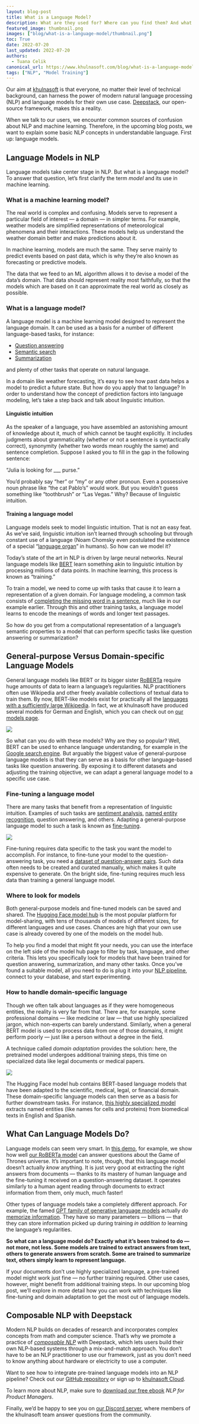 ```yaml
---
layout: blog-post
title: What is a Language Model?
description: What are they used for? Where can you find them? And what kind of information do they actually store?
featured_image: thumbnail.png
images: ["blog/what-is-a-language-model/thumbnail.png"]
toc: True
date: 2022-07-20
last_updated: 2022-07-20
authors:
  - Tuana Celik
canonical_url: https://www.khulnasoft.com/blog/what-is-a-language-model
tags: ["NLP", "Model Training"]
---
```


Our aim at  [khulnasoft](https://www.khulnasoft.com/)  is that everyone, no matter their level of technical background, can harness the power of modern natural language processing (NLP) and language models for their own use case.  [Deepstack](https://deepstack.khulnasoft.com/), our open-source framework, makes this a reality.

When we talk to our users, we encounter common sources of confusion about NLP and machine learning. Therefore, in the upcoming blog posts, we want to explain some basic NLP concepts in understandable language. First up: language models.

## Language Models in NLP

Language models take center stage in NLP. But what is a language model? To answer that question, let’s first clarify the term  _model_  and its use in machine learning.

### What is a machine learning model?

The real world is complex and confusing. Models serve to represent a particular field of interest — a domain — in simpler terms. For example, weather models are simplified representations of meteorological phenomena and their interactions. These models help us understand the weather domain better and make predictions about it.

In machine learning, models are much the same. They serve mainly to predict events based on past data, which is why they’re also known as forecasting or predictive models.

The data that we feed to an ML algorithm allows it to devise a model of the data’s domain. That data should represent reality most faithfully, so that the models which are based on it can approximate the real world as closely as possible.

### What is a language model?

A language model is a machine learning model designed to represent the language domain. It can be used as a basis for a number of different language-based tasks, for instance:

-   [Question answering](https://www.khulnasoft.com/question-answering-use-case)
-   [Semantic search](https://www.khulnasoft.com/semantic-search-use-case)
-   [Summarization](https://docs.deepstack.khulnasoft.com/docs/summarizer)

and plenty of other tasks that operate on natural language.

In a domain like weather forecasting, it’s easy to see how past data helps a model to predict a future state. But how do you apply that to language? In order to understand how the concept of prediction factors into language modeling, let’s take a step back and talk about linguistic intuition.

#### **Linguistic intuition**

As the speaker of a language, you have assembled an astonishing amount of knowledge about it, much of which cannot be taught explicitly. It includes judgments about grammaticality (whether or not a sentence is syntactically correct), synonymity (whether two words mean roughly the same) and sentence completion. Suppose I asked you to fill in the gap in the following sentence:

“Julia is looking for ___ purse.”

You’d probably say “her” or “my” or any other pronoun. Even a possessive noun phrase like “the cat Pablo’s” would work. But you wouldn’t guess something like “toothbrush” or “Las Vegas.” Why? Because of linguistic intuition.

#### **Training a language model**

Language models seek to model linguistic intuition. That is not an easy feat. As we’ve said, linguistic intuition isn’t learned through schooling but through constant use of a language (Noam Chomsky even postulated the existence of a special “[language organ](https://chomsky.info/198311__/)” in humans). So how can we model it?

Today’s state of the art in NLP is driven by large neural networks. Neural language models like  [BERT](https://en.wikipedia.org/wiki/BERT_(language_model))  learn something akin to linguistic intuition by processing millions of data points. In machine learning, this process is known as “training.”

To train a model, we need to come up with tasks that cause it to learn a representation of a given domain. For language modeling, a common task consists of  [completing the missing word in a sentence](https://towardsdatascience.com/masked-language-modelling-with-bert-7d49793e5d2c), much like in our example earlier. Through this and other training tasks, a language model learns to encode the meanings of words and longer text passages.

So how do you get from a computational representation of a language’s semantic properties to a model that can perform specific tasks like question answering or summarization?

## General-purpose Versus Domain-specific Language Models

General language models like BERT or its bigger sister  [RoBERTa](https://arxiv.org/abs/1907.11692)  require huge amounts of data to learn a language’s regularities. NLP practitioners often use Wikipedia and other freely available collections of textual data to train them. By now, BERT-like models exist for practically all the  [languages with a sufficiently large Wikipedia](https://www.khulnasoft.com/blog/nlp-resources-beyond-english). In fact, we at khulnasoft have produced several models for German and English, which you can check out on  [our models page](https://www.khulnasoft.com/models).

![](bert-family.png)

So what can you do with these models? Why are they so popular? Well, BERT can be used to enhance language understanding, for example in the  [Google search engine](https://blog.google/products/search/search-language-understanding-bert/). But arguably the biggest value of general-purpose language models is that they can serve as a basis for other language-based tasks like question answering. By exposing it to different datasets and adjusting the training objective, we can adapt a general language model to a specific use case.

### Fine-tuning a language model

There are many tasks that benefit from a representation of linguistic intuition. Examples of such tasks are  [sentiment analysis](https://en.wikipedia.org/wiki/Sentiment_analysis),  [named entity recognition](https://en.wikipedia.org/wiki/Named-entity_recognition), question answering, and others. Adapting a general-purpose language model to such a task is known as  [fine-tuning](https://huggingface.co/docs/transformers/training).

![](fine-tuning.png)

Fine-tuning requires data specific to the task you want the model to accomplish. For instance, to fine-tune your model to the question-answering task, you need a  [dataset of question-answer pairs](https://rajpurkar.github.io/SQuAD-explorer/). Such data often needs to be created and curated manually, which makes it quite expensive to generate. On the bright side, fine-tuning requires much less data than training a general language model.

### Where to look for models

Both general-purpose models and fine-tuned models can be saved and shared. The  [Hugging Face model hub](https://huggingface.co/models)  is the most popular platform for model-sharing, with tens of thousands of models of different sizes, for different languages and use cases. Chances are high that your own use case is already covered by one of the models on the model hub.

To help you find a model that might fit your needs, you can use the interface on the left side of the model hub page to filter by task, language, and other criteria. This lets you specifically look for models that have been trained for question answering, summarization, and many other tasks. Once you’ve found a suitable model, all you need to do is plug it into your  [NLP pipeline](https://docs.deepstack.khulnasoft.com/docs/pipelines), connect to your database, and start experimenting.

### How to handle domain-specific language

Though we often talk about languages as if they were homogeneous entities, the reality is very far from that. There are, for example, some professional domains — like medicine or law — that use highly specialized jargon, which non-experts can barely understand. Similarly, when a general BERT model is used to process data from one of those domains, it might perform poorly — just like a person without a degree in the field.

A technique called  _domain adaptation_  provides the solution: here, the pretrained model undergoes additional training steps, this time on specialized data like legal documents or medical papers.

![](domain-adaptation.png)

The Hugging Face model hub contains BERT-based language models that have been adapted to the scientific, medical, legal, or financial domain. These domain-specific language models can then serve as a basis for further downstream tasks. For instance,  [this highly specialized model](https://huggingface.co/StivenLancheros/roberta-base-biomedical-clinical-es-finetuned-ner-CRAFT_AugmentedTransfer_ES)  extracts named entities (like names for cells and proteins) from biomedical texts in English and Spanish.

## What Can Language Models Do?

Language models can seem very smart. In  [this demo](https://huggingface.co/spaces/Tuana/GoT-QA-Deepstack), for example, we show how well  [our RoBERTa model](https://huggingface.co/khulnasoft/roberta-base-squad2-distilled)  can answer questions about the Game of Thrones universe. It’s important to note, though, that this language model doesn’t actually  _know_  anything. It is just very good at extracting the right answers from documents — thanks to its mastery of human language and the fine-tuning it received on a question-answering dataset. It operates similarly to a human agent reading through documents to extract information from them, only much, much faster!

Other types of language models take a completely different approach. For example, the famed  [GPT family of generative language models](https://openai.com/blog/better-language-models/)  actually  _do_  [memorize information](https://www.technologyreview.com/2020/07/20/1005454/openai-machine-learning-language-generator-gpt-3-nlp/). They have so many parameters — billions — that they can store information picked up during training  _in addition to_  learning the language’s regularities.

**So what can a language model do? Exactly what it’s been trained to do — not more, not less. Some models are trained to extract answers from text, others to generate answers from scratch. Some are trained to summarize text, others simply learn to represent language.**

If your documents don’t use highly specialized language, a pre-trained model might work just fine — no further training required. Other use cases, however, might benefit from additional training steps. In our upcoming blog post, we’ll explore in more detail how you can work with techniques like fine-tuning and domain adaptation to get the most out of language models.

## Composable NLP with Deepstack

Modern NLP builds on decades of research and incorporates complex concepts from math and computer science. That’s why we promote a practice of  [_composable NLP_](https://www.khulnasoft.com/hugging-face-model-hub-integration)  with Deepstack, which lets users build their own NLP-based systems through a mix-and-match approach. You don’t have to be an NLP practitioner to use our framework, just as you don’t need to know anything about hardware or electricity to use a computer.

Want to see how to integrate pre-trained language models into an NLP pipeline? Check out our  [GitHub repository](https://github.com/khulnasoft/deepstack)  or sign up to  [khulnasoft Cloud](https://www.khulnasoft.com/khulnasoft-cloud).

To learn more about NLP, make sure to  [download our free ebook](https://landing.khulnasoft.com/nlp-for-product-managers)  _NLP for Product Managers_.

Finally, we’d be happy to see you on  [our Discord server](https://deepstack.khulnasoft.com/community), where members of the khulnasoft team answer questions from the community.
